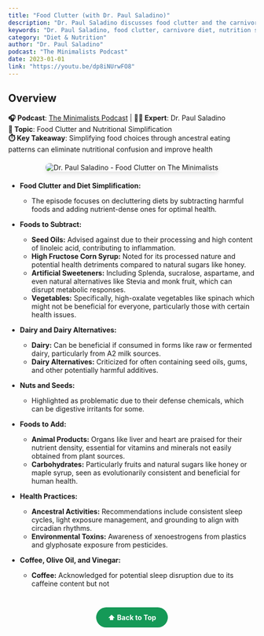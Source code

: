 ```yaml
---
title: "Food Clutter (with Dr. Paul Saladino)"
description: "Dr. Paul Saladino discusses food clutter and the carnivore diet approach to simplifying nutrition and improving health outcomes."
keywords: "Dr. Paul Saladino, food clutter, carnivore diet, nutrition simplification, The Minimalists, diet optimization"
category: "Diet & Nutrition"
author: "Dr. Paul Saladino"
podcast: "The Minimalists Podcast"
date: 2023-01-01
link: "https://youtu.be/dp8iNUrwFO8"
---
```


## Overview

**🎧 Podcast**: [The Minimalists Podcast](http://minimalists.com/podcast) | **👨‍⚕️ Expert**: Dr. Paul Saladino  
**🎯 Topic**: Food Clutter and Nutritional Simplification  
**⏱️ Key Takeaway**: Simplifying food choices through ancestral eating patterns can eliminate nutritional confusion and improve health

<div style="text-align: center; margin: 20px 0;">
  <img src="https://img.youtube.com/vi/dp8iNUrwFO8/maxresdefault.jpg" alt="Dr. Paul Saladino - Food Clutter on The Minimalists" style="max-width: 100%; border-radius: 8px; box-shadow: 0 4px 8px rgba(0,0,0,0.1);">
</div>

- **Food Clutter and Diet Simplification:**
  - The episode focuses on decluttering diets by subtracting harmful foods and adding nutrient-dense ones for optimal health.

- **Foods to Subtract:**
  - **Seed Oils:** Advised against due to their processing and high content of linoleic acid, contributing to inflammation.
  - **High Fructose Corn Syrup:** Noted for its processed nature and potential health detriments compared to natural sugars like honey.
  - **Artificial Sweeteners:** Including Splenda, sucralose, aspartame, and even natural alternatives like Stevia and monk fruit, which can disrupt metabolic responses.
  - **Vegetables:** Specifically, high-oxalate vegetables like spinach which might not be beneficial for everyone, particularly those with certain health issues.

- **Dairy and Dairy Alternatives:**
  - **Dairy:** Can be beneficial if consumed in forms like raw or fermented dairy, particularly from A2 milk sources. 
  - **Dairy Alternatives:** Criticized for often containing seed oils, gums, and other potentially harmful additives.

- **Nuts and Seeds:**
  - Highlighted as problematic due to their defense chemicals, which can be digestive irritants for some.

- **Foods to Add:**
  - **Animal Products:** Organs like liver and heart are praised for their nutrient density, essential for vitamins and minerals not easily obtained from plant sources.
  - **Carbohydrates:** Particularly fruits and natural sugars like honey or maple syrup, seen as evolutionarily consistent and beneficial for human health.

- **Health Practices:**
  - **Ancestral Activities:** Recommendations include consistent sleep cycles, light exposure management, and grounding to align with circadian rhythms.
  - **Environmental Toxins:** Awareness of xenoestrogens from plastics and glyphosate exposure from pesticides.

- **Coffee, Olive Oil, and Vinegar:**
  - **Coffee:** Acknowledged for potential sleep disruption due to its caffeine content but not

<div style="text-align: center; margin: 40px 0;">
  <a href="#" style="background: #159957; color: white; padding: 12px 24px; border-radius: 25px; text-decoration: none; font-weight: bold; display: inline-block; transition: all 0.3s ease;" onmouseover="this.style.background='#1e7e34'; this.style.transform='translateY(-2px)'" onmouseout="this.style.background='#159957'; this.style.transform='translateY(0)'">
    ⬆️ Back to Top
  </a>
</div>